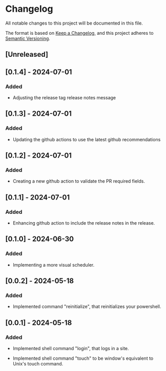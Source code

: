 # Changelog

All notable changes to this project will be documented in this file.

The format is based on [Keep a Changelog](https://keepachangelog.com/en/1.1.0/),
and this project adheres to [Semantic Versioning](https://semver.org/spec/v2.0.0.html).

## [Unreleased]

## [0.1.4] - 2024-07-01

### Added

- Adjusting the release tag release notes message

## [0.1.3] - 2024-07-01

### Added

- Updating the github actions to use the latest github recommendations

## [0.1.2] - 2024-07-01

### Added

- Creating a new github action to validate the PR required fields.

## [0.1.1] - 2024-07-01

### Added

- Enhancing github action to include the release notes in the release.

## [0.1.0] - 2024-06-30

### Added

- Implementing a more visual scheduler.

## [0.0.2] - 2024-05-18

### Added

- Implemented command "reinitialize", that reinitializes your powershell.

## [0.0.1] - 2024-05-18

### Added

- Implemented shell command "login", that logs in a site.

- Implemented shell command "touch" to be window's equivalent to Unix's touch command.
